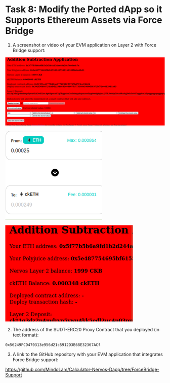 # Task 8: Modify the Ported dApp so it Supports Ethereum Assets via Force Bridge

1) A screenshot or video of your EVM application on Layer 2 with Force Bridge support:

![](./force1.png)

![](./force2.png)

![](./force3.png)

2) The address of the SUDT-ERC20 Proxy Contract that you deployed (in text format):
```
0x56249FCD470313e956d21c5912D3B68E32367ACf
```

3) A link to the GitHub repository with your EVM application that integrates Force Bridge support:

https://github.com/MindoLam/Calculator-Nervos-Dapp/tree/ForceBridge-Support

